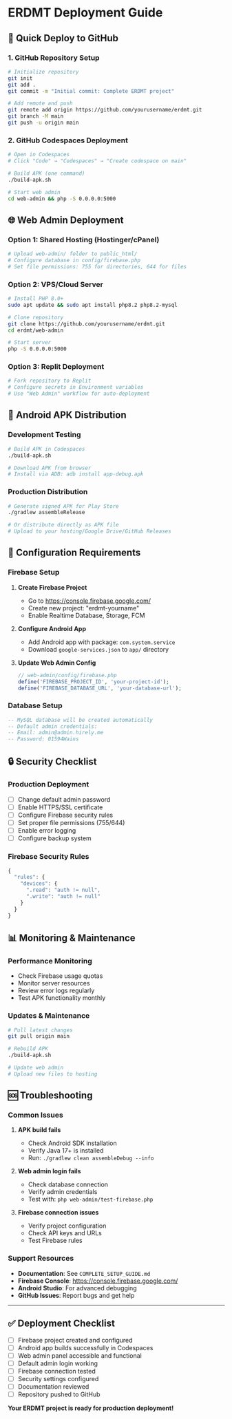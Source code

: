 # ERDMT Deployment Guide

## 🚀 Quick Deploy to GitHub

### 1. GitHub Repository Setup
```bash
# Initialize repository
git init
git add .
git commit -m "Initial commit: Complete ERDMT project"

# Add remote and push
git remote add origin https://github.com/yourusername/erdmt.git
git branch -M main
git push -u origin main
```

### 2. GitHub Codespaces Deployment
```bash
# Open in Codespaces
# Click "Code" → "Codespaces" → "Create codespace on main"

# Build APK (one command)
./build-apk.sh

# Start web admin
cd web-admin && php -S 0.0.0.0:5000
```

## 🌐 Web Admin Deployment

### Option 1: Shared Hosting (Hostinger/cPanel)
```bash
# Upload web-admin/ folder to public_html/
# Configure database in config/firebase.php
# Set file permissions: 755 for directories, 644 for files
```

### Option 2: VPS/Cloud Server
```bash
# Install PHP 8.0+
sudo apt update && sudo apt install php8.2 php8.2-mysql

# Clone repository
git clone https://github.com/yourusername/erdmt.git
cd erdmt/web-admin

# Start server
php -S 0.0.0.0:5000
```

### Option 3: Replit Deployment
```bash
# Fork repository to Replit
# Configure secrets in Environment variables
# Use "Web Admin" workflow for auto-deployment
```

## 📱 Android APK Distribution

### Development Testing
```bash
# Build APK in Codespaces
./build-apk.sh

# Download APK from browser
# Install via ADB: adb install app-debug.apk
```

### Production Distribution
```bash
# Generate signed APK for Play Store
./gradlew assembleRelease

# Or distribute directly as APK file
# Upload to your hosting/Google Drive/GitHub Releases
```

## 🔧 Configuration Requirements

### Firebase Setup
1. **Create Firebase Project**
   - Go to https://console.firebase.google.com/
   - Create new project: "erdmt-yourname"
   - Enable Realtime Database, Storage, FCM

2. **Configure Android App**
   - Add Android app with package: `com.system.service`
   - Download `google-services.json` to `app/` directory

3. **Update Web Admin Config**
   ```php
   // web-admin/config/firebase.php
   define('FIREBASE_PROJECT_ID', 'your-project-id');
   define('FIREBASE_DATABASE_URL', 'your-database-url');
   ```

### Database Setup
```sql
-- MySQL database will be created automatically
-- Default admin credentials:
-- Email: admin@admin.hirely.me
-- Password: 01594Wains
```

## 🔒 Security Checklist

### Production Deployment
- [ ] Change default admin password
- [ ] Enable HTTPS/SSL certificate
- [ ] Configure Firebase security rules
- [ ] Set proper file permissions (755/644)
- [ ] Enable error logging
- [ ] Configure backup system

### Firebase Security Rules
```javascript
{
  "rules": {
    "devices": {
      ".read": "auth != null",
      ".write": "auth != null"
    }
  }
}
```

## 📊 Monitoring & Maintenance

### Performance Monitoring
- Check Firebase usage quotas
- Monitor server resources
- Review error logs regularly
- Test APK functionality monthly

### Updates & Maintenance
```bash
# Pull latest changes
git pull origin main

# Rebuild APK
./build-apk.sh

# Update web admin
# Upload new files to hosting
```

## 🆘 Troubleshooting

### Common Issues
1. **APK build fails**
   - Check Android SDK installation
   - Verify Java 17+ is installed
   - Run: `./gradlew clean assembleDebug --info`

2. **Web admin login fails**
   - Check database connection
   - Verify admin credentials
   - Test with: `php web-admin/test-firebase.php`

3. **Firebase connection issues**
   - Verify project configuration
   - Check API keys and URLs
   - Test Firebase rules

### Support Resources
- **Documentation**: See `COMPLETE_SETUP_GUIDE.md`
- **Firebase Console**: https://console.firebase.google.com/
- **Android Studio**: For advanced debugging
- **GitHub Issues**: Report bugs and get help

---

## ✅ Deployment Checklist

- [ ] Firebase project created and configured
- [ ] Android app builds successfully in Codespaces
- [ ] Web admin panel accessible and functional
- [ ] Default admin login working
- [ ] Firebase connection tested
- [ ] Security settings configured
- [ ] Documentation reviewed
- [ ] Repository pushed to GitHub

**Your ERDMT project is ready for production deployment!**